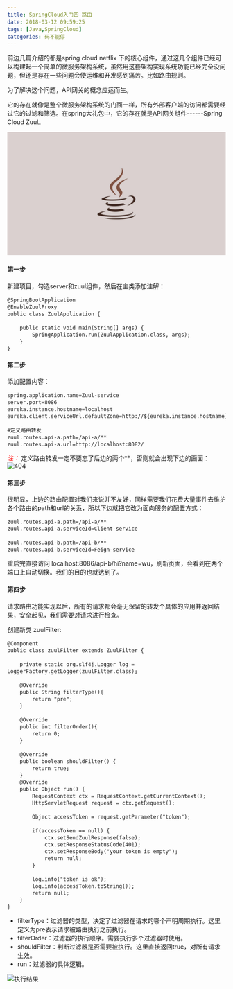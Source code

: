 ```yaml
---
title: SpringCloud入门四-路由
date: 2018-03-12 09:59:25
tags: [Java,SpringCloud]
categories: 码不能停
---
```


前边几篇介绍的都是spring cloud netflix 下的核心组件，通过这几个组件已经可以构建起一个简单的微服务架构系统，虽然用这套架构实现系统功能已经完全没问题，但还是存在一些问题会使运维和开发感到痛苦。比如路由规则。

为了解决这个问题，API网关的概念应运而生。

它的存在就像是整个微服务架构系统的门面一样，所有外部客户端的访问都需要经过它的过滤和筛选。在spring大礼包中，它的存在就是API网关组件------Spring Cloud Zuul。

![](Spring-Cloud-Zuul/java.jpg)

<!--more-->
#### 第一步
新建项目，勾选server和zuul组件，然后在主类添加注解：
```
@SpringBootApplication
@EnableZuulProxy
public class ZuulApplication {

	public static void main(String[] args) {
		SpringApplication.run(ZuulApplication.class, args);
	}
}
````

#### 第二步
添加配置内容：
```
spring.application.name=Zuul-service
server.port=8086
eureka.instance.hostname=localhost
eureka.client.serviceUrl.defaultZone=http://${eureka.instance.hostname}:8081/eureka/

#定义路由转发
zuul.routes.api-a.path=/api-a/**
zuul.routes.api-a.url=http://localhost:8082/
```

_<font color=red>注：</font>_
定义路由转发一定不要忘了后边的两个**，否则就会出现下边的画面：
![404](Spring-Cloud-Zuul/errorpage.png)

#### 第三步
很明显，上边的路由配置对我们来说并不友好，同样需要我们花费大量事件去维护各个路由的path和url的关系，所以下边就把它改为面向服务的配置方式：
```
zuul.routes.api-a.path=/api-a/**
zuul.routes.api-a.serviceId=Client-service

zuul.routes.api-b.path=/api-b/**
zuul.routes.api-b.serviceId=Feign-service
```
重启完直接访问 localhost:8086/api-b/hi?name=wu，刷新页面，会看到在两个端口上自动切换。我们的目的也就达到了。

#### 第四步
请求路由功能实现以后，所有的请求都会毫无保留的转发个具体的应用并返回结果，安全起见，我们需要对请求进行检查。

创建新类 zuulFilter:
```
@Component
public class zuulFilter extends ZuulFilter {

    private static org.slf4j.Logger log = LoggerFactory.getLogger(zuulFilter.class);

    @Override
    public String filterType(){
        return "pre";
    }

    @Override
    public int filterOrder(){
        return 0;
    }

    @Override
    public boolean shouldFilter() {
        return true;
    }
    @Override
    public Object run() {
        RequestContext ctx = RequestContext.getCurrentContext();
        HttpServletRequest request = ctx.getRequest();

        Object accessToken = request.getParameter("token");

        if(accessToken == null) {
            ctx.setSendZuulResponse(false);
            ctx.setResponseStatusCode(401);
            ctx.setResponseBody("your token is empty");
            return null;
        }

        log.info("token is ok");
        log.info(accessToken.toString());
        return null;
    }
}
```

* filterType：过滤器的类型，决定了过滤器在请求的哪个声明周期执行。这里定义为pre表示请求被路由执行之前执行。
* filterOrder：过滤器的执行顺序。需要执行多个过滤器时使用。
* shouldFilter：判断过滤器是否需要被执行。这里直接返回true，对所有请求生效。
* run：过滤器的具体逻辑。

![执行结果](Spring-Cloud-Zuul/gif.gif)

